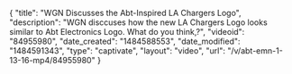 {
    "title": "WGN Discusses the Abt-Inspired LA Chargers Logo",
    "description": "WGN disccuses how the new LA Chargers Logo looks similar to Abt Electronics Logo. What do you think,?",
    "videoid": "84955980",
    "date_created": "1484588553",
    "date_modified": "1484591343",
    "type": "captivate",
    "layout": "video",
    "url": "\/v\/abt-emn-1-13-16-mp4\/84955980"
}